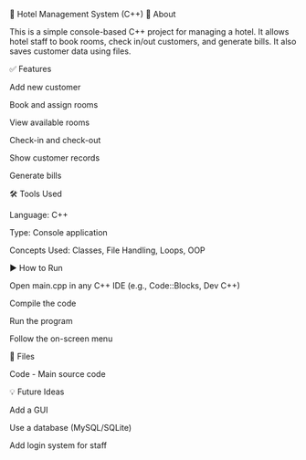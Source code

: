 🏨 Hotel Management System (C++)
📌 About

This is a simple console-based C++ project for managing a hotel. It allows hotel staff to book rooms, check in/out customers, and generate bills. It also saves customer data using files.

✅ Features

Add new customer

Book and assign rooms

View available rooms

Check-in and check-out

Show customer records

Generate bills

🛠 Tools Used

Language: C++

Type: Console application

Concepts Used: Classes, File Handling, Loops, OOP

▶️ How to Run

Open main.cpp in any C++ IDE (e.g., Code::Blocks, Dev C++)

Compile the code

Run the program

Follow the on-screen menu

📁 Files

Code - Main source code


💡 Future Ideas

Add a GUI

Use a database (MySQL/SQLite)

Add login system for staff
